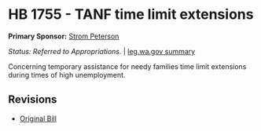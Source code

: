 # HB 1755 - TANF time limit extensions
**Primary Sponsor:** [Strom Peterson](/person/leg/strom.peterson.md)

*Status: Referred to Appropriations.* | [leg.wa.gov summary](https://app.leg.wa.gov/billsummary?BillNumber=1755&Year=2021)

Concerning temporary assistance for needy families time limit extensions during times of high unemployment.

## Revisions
* [Original Bill](1/)